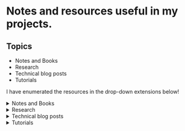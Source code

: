 # Notes and resources useful in my projects.


## Topics

* Notes and Books
* Research
* Technical blog posts
* Tutorials

I have enumerated the resources in the drop-down extensions below!

<details><summary>Notes and Books</summary>

* [Deep Learning Study Notes by Albert Pumarola](https://github.com/albertpumarola/deep-learning-notes)
* [From Python to Numpy](https://www.labri.fr/perso/nrougier/from-python-to-numpy/)
* [Learn X in Y: Python](https://learnxinyminutes.com/docs/python/)
* [Scientific Computing in Python: Introduction to NumPy and Matplotlib](https://sebastianraschka.com/blog/2020/numpy-intro.html)
* [Rules of Machine Learning: Best Practices for ML Engineering](http://martin.zinkevich.org/rules_of_ml/rules_of_ml.pdf)

</details>

<details><summary>Research</summary>

* [How to write the introduction, Kate Saenko](https://docs.google.com/presentation/d/1PZj0Sev2yjDu9NNr96S_wwjKCgIDhGmLjW1vtQpDhlk/edit#slide=id.p)
* [Writing a Research Statement for Graduate School and Fellowships](https://h2r.cs.brown.edu/writing-a-research-statement-for-graduate-school-and-fellowships/)
* [How to Read a CS Research Paper?](http://www2.cs.uregina.ca/~pwlfong/CS499/reading-paper.pdf)
* [Detexify LaTeX](http://detexify.kirelabs.org/classify.html)
* [Reproducible Research Checklist](https://github.com/rdpeng/courses/blob/master/05_ReproducibleResearch/Checklist/Reproducible%20Research%20Checklist.pdf)
* [How to Be a Successful PhD Student](https://people.cs.umass.edu/~wallach/how_to_be_a_successful_phd_student.pdf)

</details>

<details><summary>Technical blog posts</summary>

#### Computer vision and deep learning
* [EfficientNet: Rethinking Model Scaling for Convolutional Neural Networks](https://amaarora.github.io/2020/08/13/efficientnet.html?fbclid=IwAR0vxBFGVrznJ-5YXJxfjfaAuXbaHlyf61sxTpHDbllXuEvp2Tf-0x_-aO8)
* [How to Do Data Exploration for Image Segmentation and Object Detection](https://neptune.ai/blog/data-exploration-for-image-segmentation-and-object-detection)
* [Tutorial-about-3D-convolutional-network ](https://github.com/OValery16/Tutorial-about-3D-convolutional-network)
* [A Review of Different Interpretation Methods in Deep Learning](https://medium.com/@mrsalehi/a-review-of-different-interpretation-methods-in-deep-learning-part-1-saliency-map-cam-grad-cam-3a34476bc24d)
* [A Comprehensive Introduction to Different Types of Convolutions in Deep Learning](https://towardsdatascience.com/a-comprehensive-introduction-to-different-types-of-convolutions-in-deep-learning-669281e58215)
* [Deep Semi-Supervised Learning](https://yassouali.github.io/ml-blog/deep-semi-supervised/)
* [Facebook & NYU reduce Covid hospital strain — Covid Prognosis Via Self-Supervised Learning](https://towardsdatascience.com/facebook-nyu-reduce-covid-hospital-strain-covid-prognosis-via-self-supervised-learning-a30581b5e235)
* [Zero-Shot Learning](https://cetinsamet.medium.com/zero-shot-learning-53080995d45f)
* [List of sites/programs/projects that use OpenAI's CLIP neural network for steering image/video creation to match a text description](https://www.reddit.com/r/MachineLearning/comments/ldc6oc/p_list_of_sitesprogramsprojects_that_use_openais/)

#### Software
* [Python Debugger (My Gist)](https://gist.github.com/hasibzunair/b0d7509342e5ffe4f27d1fa242613334)
* [Using Google Colab with GitHub](https://colab.research.google.com/github/googlecolab/colabtools/blob/master/notebooks/colab-github-demo.ipynb)
* [Open a GitHub notebook in Colab](https://colab.research.google.com/github/)
* [NeurIPS 2020 ML Code Completeness Checklist](https://medium.com/paperswithcode/ml-code-completeness-checklist-e9127b168501)
* [How Docker Can Help You Become A More Effective Data Scientist](https://towardsdatascience.com/how-docker-can-help-you-become-a-more-effective-data-scientist-7fc048ef91d5)
* [Getting started open source](https://github.com/gabrieldemarmiesse/getting_started_open_source)
* [Running a Jupyter notebook from a remote server](https://ljvmiranda921.github.io/notebook/2018/01/31/running-a-jupyter-notebook/)
* [Accessing external data from Google Colab notebooks](https://ostrokach.gitlab.io/post/google-colab-storage/)
* [How to prevent Google Colab from disconnecting?](https://medium.com/@shivamrawat_756/how-to-prevent-google-colab-from-disconnecting-717b88a128c0)
* [Documenting Python Code and Projects](https://testdriven.io/blog/documenting-python/)
* [10 Useful Jupyter Notebook Extensions for a Data Scientist](https://towardsdatascience.com/10-useful-jupyter-notebook-extensions-for-a-data-scientist-bd4cb472c25e)

#### AI in Industry

* [Which Machine Learning Algorithm Should You Use By Problem Type?](https://medium.com/analytics-vidhya/which-machine-learning-algorithm-should-you-use-by-problem-type-a53967326566)
* [Which analytics approaches to manage an Artificial Intelligence project? Quick guide for newbies.](https://medium.com/decathlondevelopers/which-analytics-approaches-to-manage-an-artificial-intelligence-project-quick-guide-for-newbies-1a4411a01b23)
* [Ultimate AI Strategy Guide](https://towardsdatascience.com/ultimate-ai-strategy-guide-9bfb5e9ecf4e)
* [How I Built and Deployed a Fun Serverless Machine Learning App](https://towardsdatascience.com/building-and-deploying-cartoonify-b4786b382d7e)
* [I trained a model. What is next?](https://ternaus.blog/tutorial/2020/08/28/Trained-model-what-is-next.html)
* [10 tips to improve your machine learning models with TensorFlow](https://medium.com/decathlondevelopers/10-tips-to-improve-your-machine-learning-models-with-tensorflow-ba7c724761e2)
* [Introducing DecaVision to train image classifiers with Google’s free TPUs](https://medium.com/decathlondevelopers/introducing-decavision-to-train-image-classifiers-with-googles-free-tpus-8d216db8ad53)
* [Data Science as a Product](https://blog.picnic.nl/data-science-as-a-product-f383dead5aa4)
* [Machine learning is going real-time](https://huyenchip.com/2020/12/27/real-time-machine-learning.html)
* [Data Scientists Don't Care About Kubernetes](https://determined.ai/blog/data-scientists-dont-care-about-kubernetes/)
* [Our AI ML Startups Tech Stack](https://towardsdatascience.com/our-ai-ml-startups-tech-stack-37869883d0b6)
* [Full Stack Deep Learning: Detecting deforestation from satellite images](https://towardsdatascience.com/detecting-deforestation-from-satellite-images-7aa6dfbd9f61)
</details>

<details><summary>Tutorials</summary>

#### Online Courses
* [CS231n: Convolutional Neural Networks for Visual Recognition](https://cs231n.github.io/)
* [CS229: Machine Learning, 2021](http://cs229.stanford.edu/)
* [Deep Learning Specialization](https://www.coursera.org/specializations/deep-learning)
* [Deep Learning in Computer Vision with Prof. Kosta Derpanis (Ryerson University), 2021](https://www.cs.ryerson.ca/~kosta/CP8309-F2018/index.html)
* [Data Preparation and Feature Engineering in ML](https://developers.google.com/machine-learning/data-prep/)
* [AIMS 2020, class on Visual Recognition by Georgia Gkioxari](https://github.com/gkioxari/aims2020_visualrecognition)

#### Online resources 
* [Image Kernels](https://setosa.io/ev/image-kernels/)
* [Great-Deep-Learning-Tutorials](https://github.com/ahkarami/Great-Deep-Learning-Tutorials)
* [Deep-Learning-in-Production](https://github.com/ahkarami/Deep-Learning-in-Production)
* [Machine Learning & Deep Learning Tutorials](https://github.com/ujjwalkarn/Machine-Learning-Tutorials)
* [Awesome Deep Learning](https://github.com/ChristosChristofidis/awesome-deep-learning)

</details>

